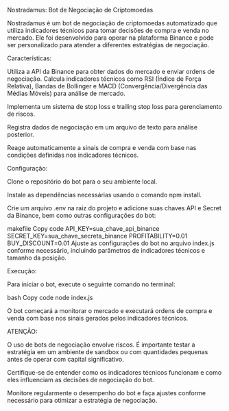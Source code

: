 Nostradamus: Bot de Negociação de Criptomoedas

Nostradamus é um bot de negociação de criptomoedas automatizado que utiliza indicadores técnicos para tomar decisões de compra e venda no mercado. Ele foi desenvolvido para operar na plataforma Binance e pode ser personalizado para atender a diferentes estratégias de negociação.

Características:

Utiliza a API da Binance para obter dados do mercado e enviar ordens de negociação.
Calcula indicadores técnicos como RSI (Índice de Força Relativa), Bandas de Bollinger e MACD (Convergência/Divergência das Médias Móveis) para análise de mercado.

Implementa um sistema de stop loss e trailing stop loss para gerenciamento de riscos.

Registra dados de negociação em um arquivo de texto para análise posterior.

Reage automaticamente a sinais de compra e venda com base nas condições definidas nos indicadores técnicos.

Configuração:

Clone o repositório do bot para o seu ambiente local.

Instale as dependências necessárias usando o comando npm install.

Crie um arquivo .env na raiz do projeto e adicione suas chaves API e Secret da Binance, bem como outras configurações do bot:

makefile
Copy code
API_KEY=sua_chave_api_binance
SECRET_KEY=sua_chave_secreta_binance
PROFITABILITY=0.01
BUY_DISCOUNT=0.01
Ajuste as configurações do bot no arquivo index.js conforme necessário, incluindo parâmetros de indicadores técnicos e tamanho da posição.

Execução:

Para iniciar o bot, execute o seguinte comando no terminal:

bash
Copy code
node index.js

O bot começará a monitorar o mercado e executará ordens de compra e venda com base nos sinais gerados pelos indicadores técnicos.

ATENÇÃO:

O uso de bots de negociação envolve riscos. É importante testar a estratégia em um ambiente de sandbox ou com quantidades pequenas antes de operar com capital significativo.

Certifique-se de entender como os indicadores técnicos funcionam e como eles influenciam as decisões de negociação do bot.

Monitore regularmente o desempenho do bot e faça ajustes conforme necessário para otimizar a estratégia de negociação.